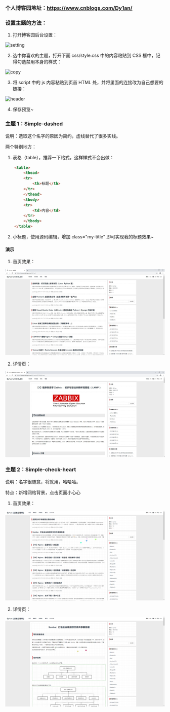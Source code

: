 ### 个人博客园地址：https://www.cnblogs.com/Dy1an/



### 设置主题的方法：

1. 打开博客园后台设置：

![setting](https://github.com/PythonTra1nee/CNBlog-Theme/blob/master/dispaly/20190307154520.jpg)

2. 选中你喜欢的主题，打开下面 css/style.css 中的内容粘贴到 CSS 框中，记得勾选禁用本身的样式：

![copy](https://github.com/PythonTra1nee/CNBlog-Theme/blob/master/dispaly/20190307154606.jpg)

3. 将 script 中的 js 内容粘贴到页首 HTML 处，并将里面的连接改为自己想要的链接：

![header](https://github.com/PythonTra1nee/CNBlog-Theme/blob/master/dispaly/header-html.jpg)

4. 保存预览~



### 主题 1：Simple-dashed

说明：选取这个名字的原因为简约，虚线替代了很多实线。


两个特别地方：

1. 表格（table），推荐一下格式，这样样式不会出做：

```html
    <table>
        <thead>
        <tr>
            <th>标题</th>
        </tr>
        </thead>
        <tbody>
        <tr>
            <td>内容</td>
        </tr>
        </tbody>
    </table>
```


2. 小标题，使用源码编辑，增加 class="my-title" 即可实现我的标题效果~



#### 演示

1. 首页效果：

![index](Simple-dashed/image/index.jpg)

2. 详情页：

![detail](Simple-dashed/image/detail.jpg)


### 主题 2：Simple-check-heart

说明：名字很随意，将就用，哈哈哈。

特点：新增网格背景，点击页面小心心

1. 首页效果：

![index](Simple-check-heart/image/主页.png)

2. 详情页：

![detail](Simple-check-heart/image/详情页.png)

